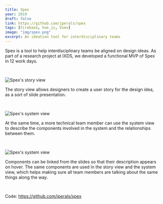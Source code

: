 ```yaml
---
title: Spex
year: 2019
draft: false
link: https://github.com/jperals/spex
tags: [Firebase, Vue.js, Vuex]
image: "img/spex.png"
excerpt: An ideation tool for interdisciplinary teams
---
```

Spex is a tool to help interdisciplinary teams be aligned on design ideas. As part of a research project at IXDS, we developed a functional MVP of Spex in 12 work days.
<p>&nbsp;</p>
<div>
    <img alt="Spex's story view" class="enlarge" src="Screenshot 2019-04-28 at 14.45.23.png">
</div>

<p class="img-comment">
The story view allows designers to create a user story for the design idea, as a sort of slide presentation.
</p>
<p>&nbsp;</p>

<div>
    <img alt="Spex's system view" class="enlarge" src="Screenshot 2019-04-28 at 14.46.07.png">
</div>
<p class="img-comment">
 At the same time, a more technical team member can use the system view to describe the components involved in the system and the relationships between them.
</p>
<p>&nbsp;</p>

<div>
    <img alt="Spex's system view" class="enlarge" src="Screenshot 2019-04-28 at 14.51.31.png">
</div>
<p class="img-comment">
 Components can be linked from the slides so that their description appears on hover. The same components are used in the story view and the system view, which helps making sure all team members are talking about the same things along the way.
</p>
<p>&nbsp;</p>

Code: https://github.com/jperals/spex
